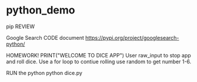 # python_demo

pip REVIEW



Google Search CODE document
https://pypi.org/project/googlesearch-python/


HOMEWORK!
PRINT("WELCOME TO DICE APP")
User raw_input to stop app and roll dice. 
Use a for loop to contiue rolling 
use random to get number 1-6. 

RUN the python 
python dice.py
